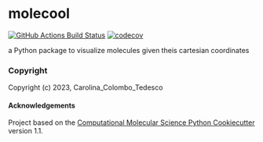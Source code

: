 molecool
==============================
[//]: # (Badges)
[![GitHub Actions Build Status](https://github.com/REPLACE_WITH_OWNER_ACCOUNT/molecool/workflows/CI/badge.svg)](https://github.com/REPLACE_WITH_OWNER_ACCOUNT/molecool/actions?query=workflow%3ACI)
[![codecov](https://codecov.io/gh/REPLACE_WITH_OWNER_ACCOUNT/molecool/branch/main/graph/badge.svg)](https://codecov.io/gh/REPLACE_WITH_OWNER_ACCOUNT/molecool/branch/main)


a Python package to visualize molecules given theis cartesian coordinates

### Copyright

Copyright (c) 2023, Carolina_Colombo_Tedesco


#### Acknowledgements
 
Project based on the 
[Computational Molecular Science Python Cookiecutter](https://github.com/molssi/cookiecutter-cms) version 1.1.
